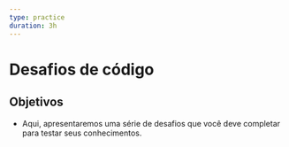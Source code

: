 ```yaml
---
type: practice
duration: 3h
---
```


# Desafios de código

## Objetivos

* Aqui, apresentaremos uma série de desafios que você deve completar para testar
  seus conhecimentos.
